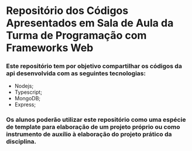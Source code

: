 # Repositório dos Códigos Apresentados em Sala de Aula da Turma de Programação com Frameworks Web
### Este repositório tem por objetivo compartilhar os códigos da api desenvolvida com as seguintes tecnologias:

* Nodejs;
* Typescript;
* MongoDB;
* Express;

### Os alunos poderão utilizar este repositório como uma espécie de template para elaboração de um projeto próprio ou como instrumento de auxílio à elaboração do projeto prático da disciplina.